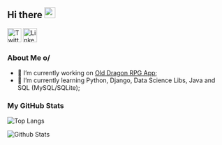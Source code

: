 ## Hi there <img src="https://media.giphy.com/media/hvRJCLFzcasrR4ia7z/giphy.gif" width="25px">

<p align="left">
  <a href="https://twitter.com/JullioGoes"><img alt="Twitter" height="32" width="32" src="https://raw.githubusercontent.com/peterthehan/peterthehan/master/assets/twitter.svg"></a>
  <a href="https://www.linkedin.com/in/julliogoes/"><img alt="Linkedin" height="32" width="32" src="https://raw.githubusercontent.com/peterthehan/peterthehan/master/assets/linkedin.svg"></a>
</p>

### About Me o/

- 🔭 I’m currently working on [Old Dragon RPG App](https://github.com/JulioGoes/old_dragon_app);
- 🌱 I’m currently learning Python, Django, Data Science Libs, Java and SQL (MySQL/SQLite);
<!-- - 👯 I’m looking to collaborate on ... -->
<!-- - 🤔 I’m looking for help with ... -->
<!-- - 💬 Ask me about anything, I happy to help. -->
<!-- - 📫 How to reach me: ... -->
<!-- - 😄 Pronouns: ... -->
<!-- - ⚡ Fun fact: ... -->



### My GitHub Stats


![Top Langs](https://github-readme-stats.vercel.app/api/top-langs/?username=JulioGoes&hide=TeX&layout=compact)


![Github Stats](https://github-readme-stats.vercel.app/api?username=JulioGoes&show_icons=true&theme=gotham)

